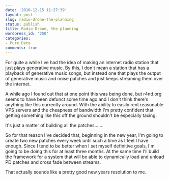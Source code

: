 ```yaml
---
date: '2010-12-15 11:27:39'
layout: post
slug: radio-drone-the-planning
status: publish
title: Radio Drone, the planning
wordpress_id: '250'
categories:
- Pure Data
comments: true
---
```


For quite a while I've had the idea of making an internet radio station that just plays generative music. By this, I don't mean a station that has a playback of generative music songs, but instead one that plays the output of generative music and noise patches and just keeps streaming them over the internet.



A while ago I found out that at one point this was being done, but r4nd.org seems to have been defunct some time ago and I don't think there's anything like this currently around. With the ability to easily rent reasonable VPS servers and the cheapness of bandwidth I'm pretty confident that getting something like this off the ground shouldn't be especially taxing.

It's just a matter of building all the patches.......

So for that reason I've decided that, beginning in the new year, I'm going to create two new patches every week until such a time as I feel I have enough. Since I tend to be better when I set myself definitive goals, I'm going to be doing this for at least three months. At the same time I'll build the framework for a system that will be able to dynamically load and unload PD patches and cross fade between streams.

That actually sounds like a pretty good new years resolution to me.
